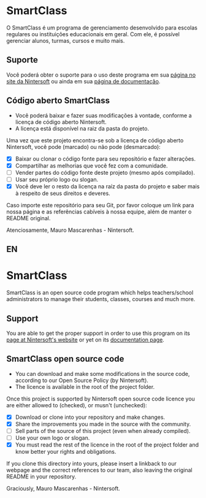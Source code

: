 # SmartClass

O SmartClass é um programa de gerenciamento desenvolvido para escolas regulares ou instituições educacionais em geral. Com ele, é possível gerenciar alunos, turmas, cursos e muito mais.

## Suporte

Você poderá obter o suporte para o uso deste programa em sua [página no site da Nintersoft](https://www.nintersoft.com/portfolio/smartclass/) ou ainda em sua [página de documentação](https://docwiki.nintersoft.com/smartclass/).

## Código aberto SmartClass
- Você poderá baixar e fazer suas modificações à vontade, conforme a licença de código aberto Nintersoft.
- A licença está disponível na raiz da pasta do projeto.

Uma vez que este projeto encontra-se sob a licença de código aberto Nintersoft, você pode (marcado) ou não pode (desmarcado):
- [x] Baixar ou clonar o código fonte para seu repositório e fazer alterações.
- [x] Compartilhar as melhorias que você fez com a comunidade.
- [ ] Vender partes do código fonte deste projeto (mesmo após compilado).
- [ ] Usar seu próprio logo ou slogan.
- [x] Você deve ler o resto da licença na raíz da pasta do projeto e saber mais à respeito de seus direitos e deveres.
 
Caso importe este repositório para seu Git, por favor coloque um link para nossa página e as referências cabíveis à nossa equipe, além de manter o README original.

Atenciosamente,
Mauro Mascarenhas - Nintersoft.

## EN
# SmartClass

SmartClass is an open source code program which helps teachers/school administrators to manage their students, classes, courses and much more.

## Support

You are able to get the proper support in order to use this program on its [page at Nintersoft's website](https://www.nintersoft.com/en/portfolio/smartclass/) or yet on its [documentation page](https://docwiki.nintersoft.com/en/smartclass/).

## SmartClass open source code
- You can download and make some modifications in the source code, according to our Open Source Policy (by Nintersoft).
- The licence is available in the root of the project folder.
 
Once this project is supported by Nintersoft open source code licence you are either allowed to (checked), or musn't (unchecked):
- [x] Download or clone into your repository and make changes.
- [x] Share the improvements you made in the source with the community.
- [ ] Sell parts of the source of this project (even when already compiled).
- [ ] Use your own logo or slogan.
- [x] You must read the rest of the licence in the root of the project folder and know better your rights and obligations.

If you clone this directory into yours, please insert a linkback to our webpage and the correct references to our team, also leaving the original README in your repository.

Graciously,
Mauro Mascarenhas - Nintersoft.